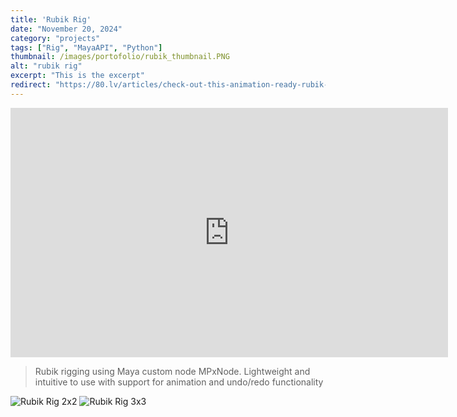 ```yaml
--- 
title: 'Rubik Rig'
date: "November 20, 2024"
category: "projects"
tags: ["Rig", "MayaAPI", "Python"]
thumbnail: /images/portofolio/rubik_thumbnail.PNG
alt: "rubik rig"
excerpt: "This is the excerpt"
redirect: "https://80.lv/articles/check-out-this-animation-ready-rubik-s-cube-maya-rig/"
---
```


<iframe src="https://www.linkedin.com/embed/feed/update/urn:li:ugcPost:7265333089051041792?compact=1" height="399" width="700" frameborder="0" allowfullscreen="" title="Embedded post"></iframe>

> Rubik rigging using Maya custom node <CodeText>MPxNode</CodeText>. Lightweight and intuitive to use with support for animation and undo/redo functionality

![Rubik Rig 2x2](/images/portofolio/rubik2x2.gif "Rubik Rig 2x2")
![Rubik Rig 3x3](/images/portofolio/rubik3x3.gif "Rubik Rig 3x3")

